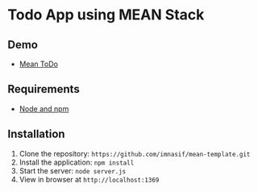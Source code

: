 # Todo App using MEAN Stack

## Demo

- [Mean ToDo](http://meantodo-nasif.rhcloud.com)

## Requirements

- [Node and npm](http://nodejs.org)

## Installation

1. Clone the repository: `https://github.com/imnasif/mean-template.git`
2. Install the application: `npm install`
3. Start the server: `node server.js`
4. View in browser at `http://localhost:1369`


